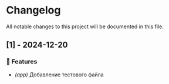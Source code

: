 # Changelog

All notable changes to this project will be documented in this file.

## [1] - 2024-12-20

### 🚀 Features

- *(app)* Добавление тестового файла

<!-- generated by git-cliff -->
